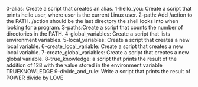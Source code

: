 0-alias: Create a script that creates an alias.
1-hello_you: Create a script that prints hello user, where user is the current Linux user.
2-path: Add /action to the PATH. /action should be the last directory the shell looks into when looking for a program.
3-paths:Create a script that counts the number of directories in the PATH.
4-global_variables: Create a script that lists environment variables.
5-local_variables: Create a script that creates a new local variable.
6-create_local_variable: Create a script that creates a new local variable.
7-create_global_variables: Create a script that creates a new global variable.
8-true_knowledge: a script that prints the result of the addition of 128 with the value stored in the environment variable TRUEKNOWLEDGE
9-divide_and_rule: Write a script that prints the result of POWER divide by LOVE

